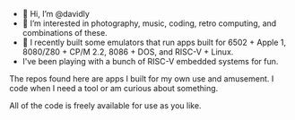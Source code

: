 - 👋 Hi, I’m @davidly
- 👀 I’m interested in photography, music, coding, retro computing, and combinations of these.
- 🌱 I recently built some emulators that run apps built for 6502 + Apple 1, 8080/Z80 + CP/M 2.2, 8086 + DOS, and RISC-V + Linux.
- I've been playing with a bunch of RISC-V embedded systems for fun.

The repos found here are apps I built for my own use and amusement. I code when I need a tool or am curious about something.

All of the code is freely available for use as you like.
